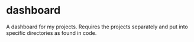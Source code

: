 # dashboard
A dashboard for my projects. Requires the projects separately and put into specific directories as found in code.
